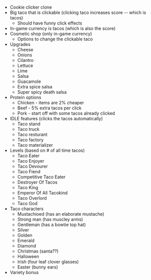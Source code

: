 -   Cookie clicker clone
-   Big taco that is clickable (clicking taco increases score -- which is tacos)
    -   Should have funny click effects
-   In-game currency is tacos (which is also the score)
-   Cosmetic shop (only in-game currency)
    -   Options to change the clickable taco
-   Upgrades
    -   Cheese
    -   Onions
    -   Cilantro
    -   Lettuce
    -   Lime
    -   Salsa
    -   Guacamole
    -   Extra spice salsa
    -   Super spicy death salsa
-   Protein options
    -   Chicken - items are 2% cheaper
    -   Beef - 5% extra tacos per click
    -   Pork - start off with some tacos already clicked
-   IDLE features (clicks the tacos automatically)
    -   Taco stand
    -   Taco truck
    -   Taco resturant
    -   Taco factory
    -   Taco materializer
-   Levels (based on # of all time tacos)
    -   Taco Eater
    -   Taco Enjoyer
    -   Taco Devourer
    -   Taco Fiend
    -   Competitive Taco Eater
    -   Destroyer Of Tacos
    -   Taco King
    -   Emperor Of All Tacokind
    -   Taco Overlord
    -   Taco God
-   Taco characters
    -   Mustachioed (has an elaborate mustache)
    -   Strong man (has muscley arms)
    -   Gentleman (has a bowtie top hat)
    -   Silver
    -   Golden
    -   Emerald
    -   Diamond
    -   Christmas (santa??)
    -   Halloween
    -   Irish (four leaf clover glasses)
    -   Easter (bunny ears)
-   Variety bonus
